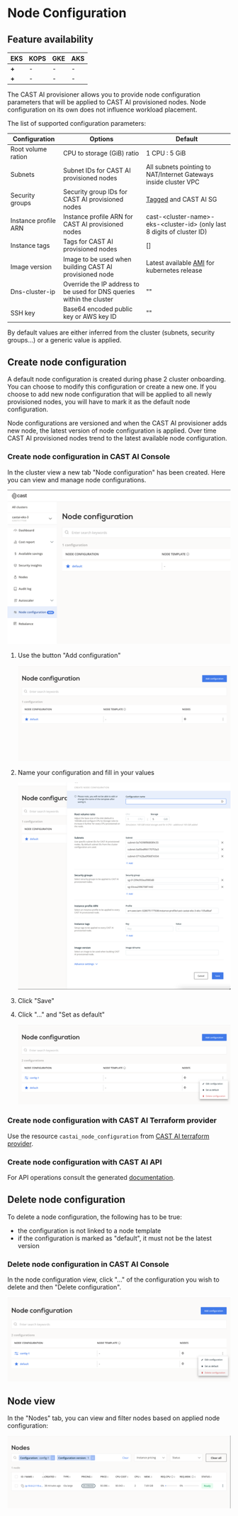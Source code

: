 # Node Configuration

## Feature availability

| EKS | KOPS | GKE | AKS |
| --- | ---- | --- | --- |
| **+** |  -   |  -  |  -  |
| **+** |  -   |  -  |  -  |

The CAST AI provisioner allows you to provide node configuration parameters
that will be applied to CAST AI provisioned nodes.
Node configuration on its own does not influence workload placement.

The list of supported configuration parameters:

| Configuration | Options | Default |
|---------------|---------|---------|
| Root volume ration | CPU to storage (GiB) ratio | 1 CPU : 5 GiB |
| Subnets  | Subnet IDs for CAST AI provisioned nodes | All subnets pointing to NAT/Internet Gateways inside cluster VPC |
| Security groups  | Security group IDs for CAST AI provisioned nodes | [Tagged](https://docs.aws.amazon.com/eks/latest/userguide/sec-group-reqs.html) and CAST AI SG |
| Instance profile ARN  |  Instance profile ARN for CAST AI provisioned nodes  | cast-<cluster-name\>-eks-<cluster-id\> (only last 8 digits of cluster ID) |
| Instance tags   | Tags for CAST AI provisioned nodes | [] |
| Image version   | Image to be used when building CAST AI provisioned node | Latest available [AMI](https://docs.aws.amazon.com/eks/latest/userguide/eks-optimized-ami.html) for kubernetes release |
| Dns-cluster-ip   | Override the IP address to be used for DNS queries within the cluster | "" |
| SSH key   | Base64 encoded public key or AWS key ID | "" |

By default values are either inferred from the cluster (subnets, security groups...) or a generic value is applied.

## Create node configuration

A default node configuration is created during phase 2 cluster onboarding.
You can choose to modify this configuration or create a new one.
If you choose to add new node configuration that will be applied to all newly
provisioned nodes, you will have to mark it as the default node configuration.

Node configurations are versioned and when the CAST AI provisioner adds new node,
the latest version of node configuration is applied. Over time CAST AI provisioned
nodes trend to the latest available node configuration.

### Create node configuration in CAST AI Console

In the cluster view a new tab "Node configuration" has been created.
Here you can view and manage node configurations.

![](node-config/node-config.png)

 1. Use the button "Add configuration"

    ![](node-config/node-config-create-1.png)

 2. Name your configuration and fill in your values

    ![](node-config/node-config-create-2.png)

 3. Click "Save"

 4. Click "..." and "Set as default"

    ![](node-config/node-config-create-3.png)

### Create node configuration with CAST AI Terraform provider

Use the resource `castai_node_configuration` from [CAST AI terraform provider](https://github.com/castai/terraform-provider-castai).

### Create node configuration with CAST AI API

For API operations consult the generated [documentation](https://api.cast.ai/v1/spec/#/NodeConfigurationAPI).

## Delete node configuration

To delete a node configuration, the following has to be true:

* the configuration is not linked to a node template
* if the configuration is marked as "default", it must not be the latest version

### Delete node configuration in CAST AI Console

In the node configuration view, click "..." of the configuration you wish to delete
and then "Delete configuration".

![](node-config/node-config-delete.png)

## Node view

In the "Nodes" tab, you can view and filter nodes based on applied node configuration:

![](node-config/node-config-list.png)
